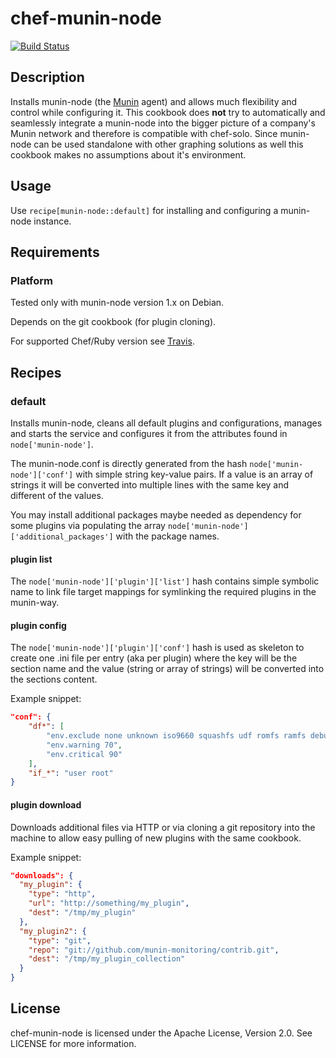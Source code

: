 # chef-munin-node

[![Build Status](https://travis-ci.org/cmur2/chef-munin-node.png)](https://travis-ci.org/cmur2/chef-munin-node)

## Description

Installs munin-node (the [Munin](http://munin-monitoring.org/) agent) and allows much flexibility and control while configuring it. This cookbook does **not** try to automatically and seamlessly integrate a munin-node into the bigger picture of a company's Munin network and therefore is compatible with chef-solo. Since munin-node can be used standalone with other graphing solutions as well this cookbook makes no assumptions about it's environment.

## Usage

Use `recipe[munin-node::default]` for installing and configuring a munin-node instance.

## Requirements

### Platform

Tested only with munin-node version 1.x on Debian.

Depends on the git cookbook (for plugin cloning).

For supported Chef/Ruby version see [Travis](https://travis-ci.org/cmur2/chef-munin-node).

## Recipes

### default

Installs munin-node, cleans all default plugins and configurations, manages and starts the service and configures it from the attributes found in `node['munin-node']`.

The munin-node.conf is directly generated from the hash `node['munin-node']['conf']` with simple string key-value pairs. If a value is an array of strings it will be converted into multiple lines with the same key and different of the values.

You may install additional packages maybe needed as dependency for some plugins via populating the array `node['munin-node']['additional_packages']` with the package names.

#### plugin list

The `node['munin-node']['plugin']['list']` hash contains simple symbolic name to link file target mappings for symlinking the required plugins in the munin-way.

#### plugin config

The `node['munin-node']['plugin']['conf']` hash is used as skeleton to create one .ini file per entry (aka per plugin) where the key will be the section name and the value (string or array of strings) will be converted into the sections content.

Example snippet:

```json
"conf": {
	"df*": [
		"env.exclude none unknown iso9660 squashfs udf romfs ramfs debugfs tmpfs",
		"env.warning 70",
		"env.critical 90"
	],
	"if_*": "user root"
}
```

#### plugin download

Downloads additional files via HTTP or via cloning a git repository into the machine to allow easy pulling of new plugins with the same cookbook.

Example snippet:

```json
"downloads": {
  "my_plugin": {
    "type": "http",
    "url": "http://something/my_plugin",
    "dest": "/tmp/my_plugin"
  },
  "my_plugin2": {
    "type": "git",
    "repo": "git://github.com/munin-monitoring/contrib.git",
    "dest": "/tmp/my_plugin_collection"
  }
}
```

## License

chef-munin-node is licensed under the Apache License, Version 2.0. See LICENSE for more information.
